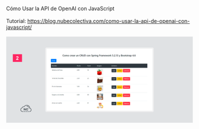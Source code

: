Cómo Usar la API de OpenAI con JavaScript
<br><br>
Tutorial: https://blog.nubecolectiva.com/como-usar-la-api-de-openai-con-javascript/
<br><br>
![CRUD](https://raw.githubusercontent.com/collectivecloudperu/crud-spring/main/f2.png)
